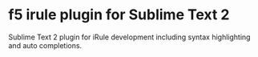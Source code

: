f5 irule plugin for Sublime Text 2
================

Sublime Text 2 plugin for iRule development including syntax highlighting and auto completions.


